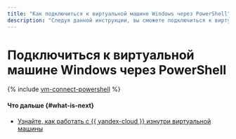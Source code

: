 ```yaml
---
title: "Как подключиться к виртуальной машине Windows через PowerShell"
description: "Следуя данной инструкции, вы сможете подключиться к виртуальной машине Windows через PowerShell."
---
```


# Подключиться к виртуальной машине Windows через PowerShell

{% include [vm-connect-powershell](../../../_includes/compute/vm-connect-powershell.md) %}

#### Что дальше {#what-is-next}

* [Узнайте, как работать с {{ yandex-cloud }} изнутри виртуальной машины](auth-inside-vm.md)